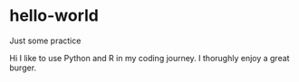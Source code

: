 # hello-world
Just some practice

Hi I like to use Python and R in my coding journey. I thorughly enjoy a great burger.
